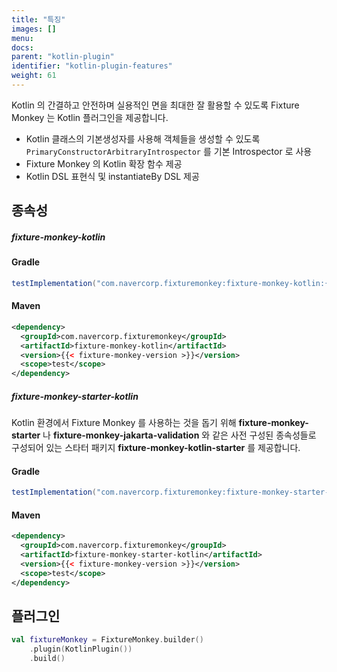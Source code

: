 ```yaml
---
title: "특징"
images: []
menu:
docs:
parent: "kotlin-plugin"
identifier: "kotlin-plugin-features"
weight: 61
---
```


Kotlin 의 간결하고 안전하며 실용적인 면을 최대한 잘 활용할 수 있도록 Fixture Monkey 는 Kotlin 플러그인을 제공합니다.
- Kotlin 클래스의 기본생성자를 사용해 객체들을 생성할 수 있도록 `PrimaryConstructorArbitraryIntrospector` 를 기본 Introspector 로 사용
- Fixture Monkey 의 Kotlin 확장 함수 제공
- Kotlin DSL 표현식 및 instantiateBy DSL 제공

## 종속성
##### fixture-monkey-kotlin
#### Gradle
```groovy
testImplementation("com.navercorp.fixturemonkey:fixture-monkey-kotlin:{{< fixture-monkey-version >}}")
```

#### Maven
```xml
<dependency>
  <groupId>com.navercorp.fixturemonkey</groupId>
  <artifactId>fixture-monkey-kotlin</artifactId>
  <version>{{< fixture-monkey-version >}}</version>
  <scope>test</scope>
</dependency>
```

##### fixture-monkey-starter-kotlin

Kotlin 환경에서 Fixture Monkey 를 사용하는 것을 돕기 위해 **fixture-monkey-starter** 나 **fixture-monkey-jakarta-validation** 와 같은 사전 구성된 종속성들로 구성되어 있는 스타터 패키지 **fixture-monkey-kotlin-starter** 를 제공합니다.

#### Gradle
```groovy
testImplementation("com.navercorp.fixturemonkey:fixture-monkey-starter-kotlin:{{< fixture-monkey-version >}}")
```

#### Maven
```xml
<dependency>
  <groupId>com.navercorp.fixturemonkey</groupId>
  <artifactId>fixture-monkey-starter-kotlin</artifactId>
  <version>{{< fixture-monkey-version >}}</version>
  <scope>test</scope>
</dependency>
```

## 플러그인
```kotlin
val fixtureMonkey = FixtureMonkey.builder()
    .plugin(KotlinPlugin())
    .build()
```
